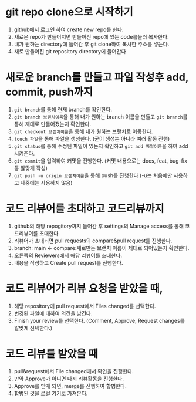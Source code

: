 # git repo clone으로 시작하기

1. github에서 로그인 하여 create new repo를 한다.
2. 새로운 repo가 만들어지면 만들어진 repo에 있는 code를눌러 복사한다.
3. 내가 원하는 directory에 들어간 후 git clone하여 복사한 주소를 넣는다.
4. 새로 만들어진 git repository directory에 들어간다

# 새로운 branch를 만들고 파일 작성후 add, commit, push까지
1. `git branch`를 통해 현재 branch를 확인한다.
2. `git branch 브랜치이름`을 통해 내가 원하는 branch 이름을 만들고 `git branch`를 통해
    제대로 만들어졌는지 확인한다.
3. `git checkout 브랜치이름`을 통해 내가 원하는 브랜치로 이동한다.
4. `touch 파일`을 통해 파일을 생성한다. (굳이 생성뿐 아니라 여러 활동 진행)
5. `git status`를 통해 수정된 파일이 있는지 확인하고 `git add 파일이름`을 하여 add 시켜준다.
6. `git commit`을 입력하여 커밋을 진행한다. (커밋 내용으로는 docs, feat, bug-fix등 알맞게 작성)
7. `git push -u origin 브랜치이름`을 통해 push를 진행한다 (-u는 처음에만 사용하고 나중에는 사용하지 않음)

# 코드 리뷰어를 초대하고 코드리뷰까지
1. github의 해당 repogitory까지 들어간 후 settings의 Manage access를 통해 코드리뷰어를 초대한다.
2. 리뷰어가 초대되면 pull requests의 compare&pull request를 진행한다.
3. branch: main <- compare:새로만든 브랜치 이름이 제대로 되어있는지 확인한다.
4. 오른쪽의 Reviewers에서 해당 리뷰어를 초대한다.
5. 내용을 작성하고 Create pull request를 진행한다.

# 코드 리뷰어가 리뷰 요청을 받았을 때,
1. 해당 repository에 pull request에서 Files changed를 선택한다.
2. 변경된 파일에 대하여 의견을 남긴다.
3. Finish your review를 선택한다. (Comment, Approve, Request changes를 알맞게 선택한다.)

# 코드 리뷰를 받았을 때
1. pull&request에서 File changed에서 확인을 진행한다.
2. 만약 Approve가 아니면 다시 리뷰활동을 진행한다.
3. Approve를 받게 되면, merge를 진행하여 합병한다.
4. 합병된 것을 로컬 기기로 가져온다.
